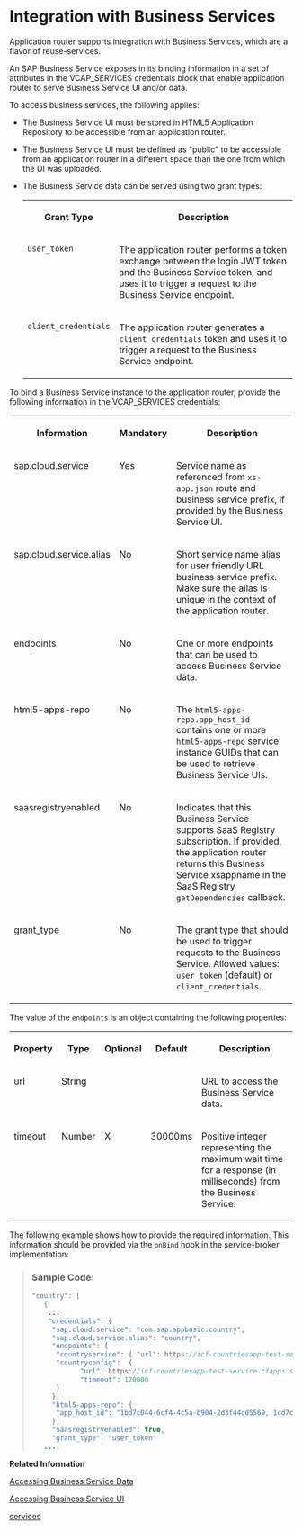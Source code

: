 <!-- loiof6337cd6065a42b59579c069256072ec -->

# Integration with Business Services

Application router supports integration with Business Services, which are a flavor of reuse-services.

An SAP Business Service exposes in its binding information in a set of attributes in the VCAP\_SERVICES credentials block that enable application router to serve Business Service UI and/or data.

To access business services, the following applies:

-   The Business Service UI must be stored in HTML5 Application Repository to be accessible from an application router.

-   The Business Service UI must be defined as "public" to be accessible from an application router in a different space than the one from which the UI was uploaded.

-   The Business Service data can be served using two grant types:


    <table>
    <tr>
    <th valign="top">

    Grant Type
    
    </th>
    <th valign="top">

    Description
    
    </th>
    </tr>
    <tr>
    <td valign="top">
    
    `user_token`
    
    </td>
    <td valign="top">
    
    The application router performs a token exchange between the login JWT token and the Business Service token, and uses it to trigger a request to the Business Service endpoint.
    
    </td>
    </tr>
    <tr>
    <td valign="top">
    
    `client_credentials`
    
    </td>
    <td valign="top">
    
    The application router generates a `client_credentials` token and uses it to trigger a request to the Business Service endpoint.
    
    </td>
    </tr>
    </table>
    

To bind a Business Service instance to the application router, provide the following information in the VCAP\_SERVICES credentials:


<table>
<tr>
<th valign="top">

Information

</th>
<th valign="top">

Mandatory

</th>
<th valign="top">

Description

</th>
</tr>
<tr>
<td valign="top">

sap.cloud.service

</td>
<td valign="top">

Yes

</td>
<td valign="top">

Service name as referenced from `xs-app.json` route and business service prefix, if provided by the Business Service UI.

</td>
</tr>
<tr>
<td valign="top">

sap.cloud.service.alias

</td>
<td valign="top">

No

</td>
<td valign="top">

Short service name alias for user friendly URL business service prefix. Make sure the alias is unique in the context of the application router.

</td>
</tr>
<tr>
<td valign="top">

endpoints

</td>
<td valign="top">

No

</td>
<td valign="top">

One or more endpoints that can be used to access Business Service data.

</td>
</tr>
<tr>
<td valign="top">

html5-apps-repo

</td>
<td valign="top">

No

</td>
<td valign="top">

The `html5-apps-repo.app_host_id` contains one or more `html5-apps-repo` service instance GUIDs that can be used to retrieve Business Service UIs.

</td>
</tr>
<tr>
<td valign="top">

saasregistryenabled

</td>
<td valign="top">

No

</td>
<td valign="top">

Indicates that this Business Service supports SaaS Registry subscription. If provided, the application router returns this Business Service xsappname in the SaaS Registry `getDependencies` callback.

</td>
</tr>
<tr>
<td valign="top">

grant\_type

</td>
<td valign="top">

No

</td>
<td valign="top">

The grant type that should be used to trigger requests to the Business Service. Allowed values: `user_token` \(default\) or `client_credentials`.

</td>
</tr>
</table>

The value of the `endpoints` is an object containing the following properties:


<table>
<tr>
<th valign="top">

Property

</th>
<th valign="top">

Type

</th>
<th valign="top">

Optional

</th>
<th valign="top">

Default

</th>
<th valign="top">

Description

</th>
</tr>
<tr>
<td valign="top">

url

</td>
<td valign="top">

String

</td>
<td valign="top">

 

</td>
<td valign="top">

 

</td>
<td valign="top">

URL to access the Business Service data.

</td>
</tr>
<tr>
<td valign="top">

timeout

</td>
<td valign="top">

Number

</td>
<td valign="top">

X

</td>
<td valign="top">

30000ms

</td>
<td valign="top">

Positive integer representing the maximum wait time for a response \(in milliseconds\) from the Business Service.

</td>
</tr>
</table>

The following example shows how to provide the required information. This information should be provided via the `onBind` hook in the service-broker implementation:

> ### Sample Code:  
> ```java
> "country": [
>    {
>     ...
>     "credentials": {
>      "sap.cloud.service": "com.sap.appbasic.country", 
>      "sap.cloud.service.alias": "country",            
>      "endpoints": {                                   
>       "countryservice": { "url": https://icf-countriesapp-test-service.cfapps.sap.hana.ondemand.com/odata/v2/countryservice"},
>       "countryconfig":  { 
>             "url": https://icf-countriesapp-test-service.cfapps.sap.hana.ondemand.com/rest/v1/countryconfig",
>             "timeout": 120000 
>       }
>      },
>      "html5-apps-repo": {                           
>       "app_host_id": "1bd7c044-6cf4-4c5a-b904-2d3f44cd5569, 1cd7c044-6cf4-4c5a-b904-2d3f44cd54445"
>      },
>      "saasregistryenabled": true,
>      "grant_type": "user_token"
>    ....
> ```

**Related Information**  


[Accessing Business Service Data](accessing-business-service-data-783809d.md "This section describes how the application router accesses the Business Service data.")

[Accessing Business Service UI](accessing-business-service-ui-0f1f92e.md "This section provides information about accessing Business Services UIs that are stored in HTML5 Application Repository.")

[services](services-92741fa.md "Specify options for a service in your application.")

